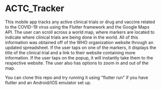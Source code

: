 # ACTC_Tracker

This mobile app tracks any active clinical trials or drug and vaccine related to the COVID-19 virus using the Flutter framework and the Google Maps API. The user can scroll across a world map, where markers are located to indicate where clinical trials are being done in the world. All of this information was obtained off of the WHO organization website through an updated spreadsheet. If the user taps on one of the markers, it displays the title of the clinical trial and a link to their website containing more information. If the user taps on the popup, it will instantly take them to the respective website. The user also has options to zoom in and out of the map.

You can clone this repo and try running it using "flutter run" if you have flutter and an Android/IOS emulator set up.
